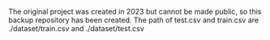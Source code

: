 The original project was created in 2023 but cannot be made public, so this backup repository has been created.
The path of test.csv and train.csv are ./dataset/train.csv and ./dataset/test.csv
